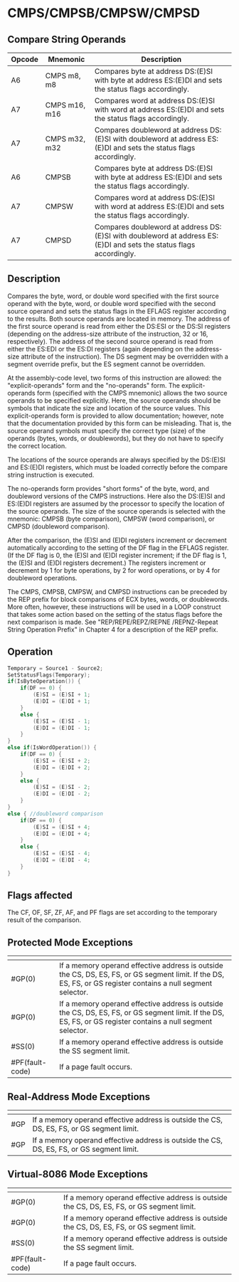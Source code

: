 # CMPS/CMPSB/CMPSW/CMPSD
 
## Compare String Operands
 
 
|Opcode|Mnemonic|Description|
|-|-|-|
|A6|CMPS m8, m8|Compares byte at address DS:(E)SI with byte at address ES:(E)DI and sets the status flags accordingly.|
|A7|CMPS m16, m16|Compares word at address DS:(E)SI with word at address ES:(E)DI and sets the status flags accordingly.|
|A7|CMPS m32, m32|Compares doubleword at address DS:(E)SI with doubleword at address ES:(E)DI and sets the status flags accordingly.|
|A6|CMPSB|Compares byte at address DS:(E)SI with byte at address ES:(E)DI and sets the status flags accordingly.|
|A7|CMPSW|Compares word at address DS:(E)SI with word at address ES:(E)DI and sets the status flags accordingly.|
|A7|CMPSD|Compares doubleword at address DS:(E)SI with doubleword at address ES:(E)DI and sets the status flags accordingly.|
 
## Description
 
Compares the byte, word, or double word specified with the first source operand with the byte, word, or double word specified with the second source operand and sets the status flags in the EFLAGS register according to the results. Both source operands are located in memory. The address of the first source operand is read from either the DS:ESI or the DS:SI registers (depending on the address-size attribute of the instruction, 32 or 16, respectively). The address of the second source operand is read from either the ES:EDI or the ES:DI registers (again depending on the address-size attribute of the instruction). The DS segment may be overridden with a segment override prefix, but the ES segment cannot be overridden.
 
At the assembly-code level, two forms of this instruction are allowed: the "explicit-operands" form and the "no-operands" form. The explicit-operands form (specified with the CMPS mnemonic) allows the two source operands to be specified explicitly. Here, the source operands should be symbols that indicate the size and location of the source values. This explicit-operands form is provided to allow documentation; however, note that the documentation provided by this form can be misleading. That is, the source operand symbols must specify the correct type (size) of the operands (bytes, words, or doublewords), but they do not have to specify the correct location.
 
The locations of the source operands are always specified by the DS:(E)SI and ES:(E)DI registers, which must be loaded correctly before the compare string instruction is executed.
 
The no-operands form provides "short forms" of the byte, word, and doubleword versions of the CMPS instructions. Here also the DS:(E)SI and ES:(E)DI registers are assumed by the processor to specify the location of the source operands. The size of the source operands is selected with the mnemonic: CMPSB (byte comparison), CMPSW (word comparison), or CMPSD (doubleword comparison).
 
After the comparison, the (E)SI and (E)DI registers increment or decrement automatically according to the setting of the DF flag in the EFLAGS register. (If the DF flag is 0, the (E)SI and (E)DI register increment; if the DF flag is 1, the (E)SI and (E)DI registers decrement.) The registers increment or decrement by 1 for byte operations, by 2 for word operations, or by 4 for doubleword operations.
 
The CMPS, CMPSB, CMPSW, and CMPSD instructions can be preceded by the REP prefix for block comparisons of ECX bytes, words, or doublewords. More often, however, these instructions will be used in a LOOP construct that takes some action based on the setting of the status flags before the next comparison is made. See "REP/REPE/REPZ/REPNE /REPNZ-Repeat String Operation Prefix" in Chapter 4 for a description of the REP prefix.
 
 
## Operation
 
```c
Temporary = Source1 - Source2;
SetStatusFlags(Temporary);
if(IsByteOperation()) {
	if(DF == 0) {
		(E)SI = (E)SI + 1;
		(E)DI = (E)DI + 1;
	}
	else {
		(E)SI = (E)SI - 1;
		(E)DI = (E)DI - 1;
	}
}
else if(IsWordOperation()) {
	if(DF == 0) {
		(E)SI = (E)SI + 2;
		(E)DI = (E)DI + 2;
	}
	else {
		(E)SI = (E)SI - 2;
		(E)DI = (E)DI - 2;
	}
}
else { //doubleword comparison
	if(DF == 0) {
		(E)SI = (E)SI + 4;
		(E)DI = (E)DI + 4;
	}
	else {
		(E)SI = (E)SI - 4;
		(E)DI = (E)DI - 4;
	}
}

```
 
 
## Flags affected
 
The CF, OF, SF, ZF, AF, and PF flags are set according to the temporary result of the comparison.

 
 
## Protected Mode Exceptions
 
|[]()||
|-|-|
|#GP(0)|If a memory operand effective address is outside the CS, DS, ES, FS, or GS segment limit. If the DS, ES, FS, or GS register contains a null segment selector.|
|#GP(0)|If a memory operand effective address is outside the CS, DS, ES, FS, or GS segment limit. If the DS, ES, FS, or GS register contains a null segment selector.|
|#SS(0)|If a memory operand effective address is outside the SS segment limit.|
|#PF(fault-code)|If a page fault occurs.|
 
## Real-Address Mode Exceptions
 
|[]()||
|-|-|
|#GP|If a memory operand effective address is outside the CS, DS, ES, FS, or GS segment limit.|
|#GP|If a memory operand effective address is outside the CS, DS, ES, FS, or GS segment limit.|
 
## Virtual-8086 Mode Exceptions
 
|[]()||
|-|-|
|#GP(0)|If a memory operand effective address is outside the CS, DS, ES, FS, or GS segment limit.|
|#GP(0)|If a memory operand effective address is outside the CS, DS, ES, FS, or GS segment limit.|
|#SS(0)|If a memory operand effective address is outside the SS segment limit.|
|#PF(fault-code)|If a page fault occurs.|
